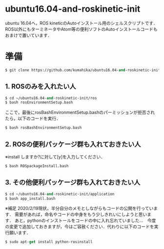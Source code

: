 # ubuntu16.04-and-roskinetic-init
ubuntu 16.04へ，ROS kineticのAutoインストール用のシェルスクリプトです．
ROS以外にもターミネータやAtom等の便利ソフトのAutoインストールコードもおまけで置いています．

# 準備
```vb
$ git clone https://github.com/kumahika/ubuntu16.04-and-roskinetic-init
```

## 1. ROSのみを入れたい人
```vb
$ cd ~/ubuntu16.04-and-roskinetic-init/ros
$ bash rosEnvironmentSetup.bash
```
ここで，最後にrosBashEnvironmentSetup.bashのパーミッションが拒否されたら，以下のコードを実行．
```vb
$ bash rosBashEnvironmentSetup.bash
```

## 2. ROSの便利パッケージ群も入れておきたい人
※install しますか?に対して[y]を入力してください．
```vb
$ bash ROSpackageInstall.bash
```

## 3. その他便利パッケージ群も入れておきたい人
```vb
$ cd ~/ubuntu16.04-and-roskinetic-init/application
$ bash app_install.bash
```

※補足
2020/2/19現状，半分自分のメモとしながらもコードの公開を行っています．
需要があれば，命名やコードの中身をもう少しきれいにしようと思います．
あと，pythonのインストールをコードの中に入れ忘れていました...　今度の変更で追加しておきますが，今はご容赦ください．代わりに以下のコードを実行願います．
```vb
$ sudo apt-get install python-rosinstall
```
